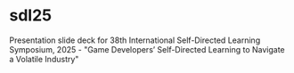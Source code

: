 # sdl25
Presentation slide deck for 38th International Self-Directed Learning Symposium, 2025 - "Game Developers’ Self-Directed Learning to Navigate a Volatile Industry" 
